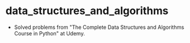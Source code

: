 # data_structures_and_algorithms

- Solved problems from "The Complete Data Structures and Algorithms Course in Python" at Udemy.
